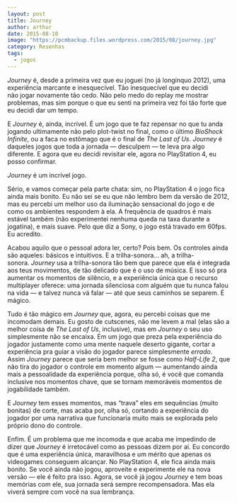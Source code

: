 ```yaml
---
layout: post
title: Journey
author: arthur
date: 2015-08-10
image: "https://pcmbackup.files.wordpress.com/2015/08/journey.jpg"
category: Resenhas
tags:
  - jogos
---
```

_Journey_ é, desde a primeira vez que eu joguei (no já longínquo 2012), uma experiência marcante e inesquecível. Tão inesquecível que eu decidi não jogar novamente tão cedo. Não pelo medo do replay me mostrar problemas, mas sim porque o que eu senti na primeira vez foi tão forte que eu decidi dar um tempo.

E _Journey_ é, ainda, incrível. É um jogo que te faz repensar no que tu anda jogando ultimamente não pelo plot-twist no final, como o último _BioShock Infinite_, ou a faca no estômago que é o final de _The Last of Us_. _Journey_ é daqueles jogos que toda a jornada — desculpem — te leva pra algo diferente. E agora que eu decidi revisitar ele, agora no PlayStation 4, eu posso confirmar.

_Journey_ é um incrível jogo.

Sério, e vamos começar pela parte chata: sim, no PlayStation 4 o jogo fica ainda mais bonito. Eu não sei se eu que não lembro bem da versão de 2012, mas eu percebi um melhor uso da iluminação sensacional do jogo e de como os ambientes respondem à ela. A frequência de quadros é mais estável também (não experimentei nenhuma queda na taxa durante a jogatina), e mais suave. Pelo que diz a Sony, o jogo está travado em 60fps. Eu acredito.

Acabou aquilo que o pessoal adora ler, certo? Pois bem. Os controles ainda são aqueles: básicos e intuitivos. E a trilha-sonora... ah, a trilha-sonora. _Journey_ usa a trilha-sonora tão bem que parece que ela é integrada aos teus movimentos, de tão delicado que é o uso de música. E isso só pra aumentar os momentos de silêncio, e a experiência única que o recurso multiplayer oferece: uma jornada silenciosa com alguém que tu nunca falou na vida — e talvez nunca vá falar — até que seus caminhos se separem. É mágico.

Tudo é tão mágico em _Journey_ que, agora, eu percebi coisas que me incomodam demais. Eu gosto de cutscenes, não me levem a mal (elas são a melhor coisa de _The Last of Us_, inclusive), mas em _Journey_ o seu uso simplesmente não se encaixa. Em um jogo que preza pela experiência do jogador justamente como uma mente naquele deserto gigante, cortar a experiência pra guiar a visão do jogador parece simplesmente _errado_. Assim _Journey_ parece que seria bem melhor se fosse como _Half-Life 2_, que não tira do jogador o controle em momento algum — aumentando ainda mais a pessoalidade da experiência porque, olha só, é você que comanda inclusive nos momentos chave, que se tornam memoráveis momentos de jogabilidade também.

E _Journey_ tem esses momentos, mas “trava” eles em sequências (muito bonitas) de corte, mas acaba por, olha só, cortando a experiência do jogador por uma narrativa que funcionaria muito mais se explorada pelo próprio dono do controle.

Enfim. É um problema que me incomoda e que acaba me impedindo de dizer que _Journey_ é irretocável como as pessoas dizem por aí. Eu concordo que é uma experiência única, maravilhosa e um mérito que apenas os videogames conseguem alcançar. No PlayStation 4, ele fica ainda mais bonito. Se você ainda não jogou, aproveite e experimente ele na nova versão — ele é feito pra isso. Agora, se você já jogou _Journey_ e tem boas memórias com ele, sua jornada será sempre recompensadora. Mas ela viverá sempre com você na sua lembrança.
